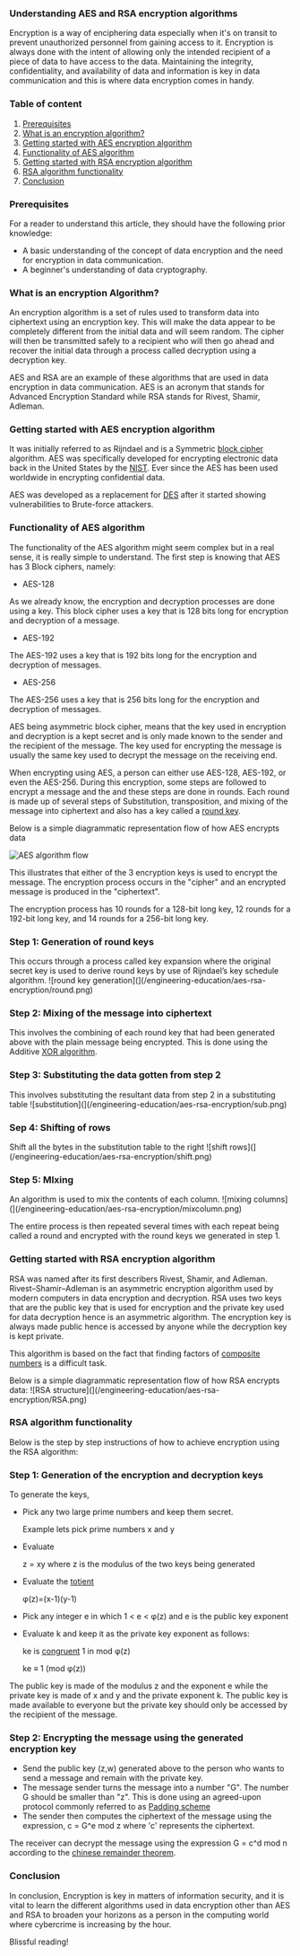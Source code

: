 ### Understanding AES and RSA encryption algorithms

Encryption is a way of enciphering data especially when it's on transit to prevent unauthorized personnel from gaining access to it. Encryption is always done with the intent of allowing only the intended recipient of a piece of data to have access to the data. Maintaining the integrity, confidentiality, and availability of data and information is key in data communication and this is where data encryption comes in handy.
### Table of content
1. [Prerequisites](#prerequisites)
2. [What is an encryption algorithm?](#what-is-an-encryption-algorithm)
3. [Getting started with AES encryption algorithm](#getting-started-with-aes-encryption-algorithm)
4. [Functionality of AES algorithm](#functionality-of-aes-algorithm)
5. [Getting started with RSA encryption algorithm](#getting-started-with-rsa-encryption-algorithm)
6. [RSA algorithm functionality](#rsa-algorithm-functionality)
7. [Conclusion](#conclusion)


### Prerequisites

For a reader to understand this article, they should have the following prior knowledge:

- A basic understanding of the concept of data encryption and the need for encryption in data communication.
- A beginner's understanding of data cryptography.

### What is an encryption Algorithm?

An encryption algorithm is a set of rules used to transform data into ciphertext using an encryption key. This will make the data appear to be completely different from the initial data and will seem random. The cipher will then be transmitted safely to a recipient who will then go ahead and recover the initial data through a process called decryption using a decryption key.

AES and RSA are an example of these algorithms that are used in data encryption in data communication. AES is an acronym that stands for Advanced Encryption Standard while RSA stands for Rivest, Shamir, Adleman.

### Getting started with AES encryption algorithm

It was initially referred to as Rijndael and is a Symmetric [block cipher](https://en.wikipedia.org/wiki/Block_cipher) algorithm. AES was specifically developed for encrypting electronic data back in the United States by the [NIST](https://en.wikipedia.org/wiki/National_Institute_of_Standards_and_Technology). Ever since the AES has been used worldwide in encrypting confidential data.

AES was developed as a replacement for [DES](https://searchsecurity.techtarget.com/definition/Data-Encryption-Standard) after it started showing vulnerabilities to Brute-force attackers.

### Functionality of AES algorithm

The functionality of the AES algorithm might seem complex but in a real sense, it is really simple to understand. The first step is knowing that AES has 3 Block ciphers, namely:

- AES-128

As we already know, the encryption and decryption processes are done using a key.
This block cipher uses a key that is 128 bits long for encryption and decryption of a message.
- AES-192

The AES-192 uses a key that is 192 bits long for the encryption and decryption of messages.

- AES-256

The AES-256 uses a key that is 256 bits long for the encryption and decryption of messages.

AES being asymmetric block cipher, means that the key used in encryption and decryption is a kept secret and is only made known to the sender and the recipient of the message. The key used for encrypting the message is usually the same key used to decrypt the message on the receiving end.

When encrypting using AES, a person can either use AES-128, AES-192, or even the AES-256. During this encryption, some steps are followed to encrypt a message and the and these steps are done in rounds. Each round is made up of several steps of Substitution, transposition, and mixing of the message into ciphertext and also has a key called a [round key](https://www.quora.com/What-is-the-round-key-in-an-AES-algorithm).

Below is a simple diagrammatic representation flow of how AES encrypts data

![AES algorithm flow ](/engineering-education/aes-rsa-encryption/AES_flow.png)

This illustrates that either of the 3 encryption keys is used to encrypt the message. The encryption process occurs in the "cipher" and an encrypted message is produced in the "ciphertext".

The encryption process has 10 rounds for a 128-bit long key, 12 rounds for a 192-bit long key, and 14 rounds for a 256-bit long key.

### Step 1: Generation of round keys

This occurs through a process called key expansion where the original secret key is used to derive round keys by use of Rijndael’s key schedule algorithm.
![round key generation](](/engineering-education/aes-rsa-encryption/round.png)
### Step 2: Mixing of the message into ciphertext

This involves the combining of each round key that had been generated above with the plain message being encrypted. This is done using the Additive [XOR algorithm](https://en.wikipedia.org/wiki/XOR_cipher).

### Step 3: Substituting the data gotten from step 2

This involves substituting the resultant data from step 2 in a substituting table
![substitution](](/engineering-education/aes-rsa-encryption/sub.png)
### Sep 4: Shifting of rows

Shift all the bytes in the substitution table to the right
![shift rows](](/engineering-education/aes-rsa-encryption/shift.png)
### Step 5: MIxing

An algorithm is used to mix the contents of each column.
![mixing columns](](/engineering-education/aes-rsa-encryption/mixcolumn.png)

The entire process is then repeated several times with each repeat being called a round and encrypted with the round keys we generated in step 1.

### Getting started with RSA encryption algorithm
 RSA was named after its first describers Rivest, Shamir, and Adleman. Rivest–Shamir–Adleman is an asymmetric encryption algorithm used by modern computers in data encryption and decryption. RSA  uses two keys that are the public key that is used for encryption and the private key used for data decryption hence is an asymmetric algorithm. The encryption key is always made public hence is accessed by anyone while the decryption key is kept private.

This algorithm is based on the fact that finding factors of [composite numbers](https://en.wikipedia.org/wiki/Composite_number) is a difficult task.

Below is a simple diagrammatic representation flow of how RSA encrypts data:
![RSA structure](](/engineering-education/aes-rsa-encryption/RSA.png)

### RSA algorithm functionality

Below is the step by step instructions of how to achieve encryption using the RSA algorithm:

 ### Step 1: Generation of the encryption and decryption keys

 To generate the keys,
 - Pick any two large prime numbers and keep them secret.

     Example lets pick  prime numbers x and y
- Evaluate 
              
     z = xy where z is the modulus of the two keys being generated

- Evaluate the [totient](https://simple.wikipedia.org/wiki/Euler%27s_totient_function)

    φ(z)=(x-1)(y-1)

- Pick any integer e in which 1 < e <  φ(z) and e is the public key exponent

- Evaluate  k  and keep it as the private key exponent as follows:

    ke is [congruent](https://en.wikipedia.org/wiki/Modular_arithmetic) 1 in mod φ(z) 

   ke ≡ 1 (mod φ(z))




The public key is made of the modulus z and the exponent e while the private key is made of x and y and the private exponent k.
The public key is made available to everyone but the private key should only be accessed by the recipient of the message.

### Step 2: Encrypting the message using the generated encryption key
 - Send the public key (z,w) generated above to the person who wants to send a message and remain with the private key.
 - The message sender turns the message into a number "G". The number G should be smaller than "z". This is done using an agreed-upon protocol commonly referred to as [Padding scheme](https://simple.wikipedia.org/wiki/RSA_algorithm#Padding_schemes)
 - The sender then computes the ciphertext of the message using the expression, c = G^e  mod z where 'c' represents the ciphertext.

The receiver can decrypt the message using the expression G = c^d  mod n according to the [chinese remainder theorem](https://simple.wikipedia.org/wiki/Chinese_remainder_theorem).

### Conclusion

 In conclusion, Encryption is key in matters of information security, and it is vital to learn the different algorithms used in data encryption other than AES and RSA to broaden your horizons as a person in the computing world where cybercrime is increasing by the hour.

 Blissful reading!
